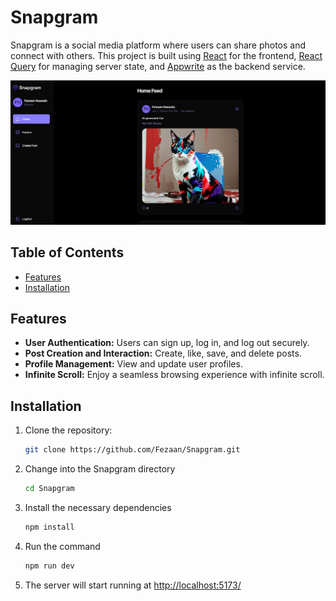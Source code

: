 # Snapgram

Snapgram is a social media platform where users can share photos and connect with others. This project is built using [React](https://reactjs.org/) for the frontend, [React Query](https://react-query.tanstack.com/) for managing server state, and [Appwrite](https://appwrite.io/) as the backend service.

![Snapgram Screenshot](./public/assets/images/snapgram.png)

## Table of Contents

- [Features](#features)
- [Installation](#installation)

## Features

- **User Authentication:** Users can sign up, log in, and log out securely.
- **Post Creation and Interaction:** Create, like, save, and delete posts.
- **Profile Management:** View and update user profiles.
- **Infinite Scroll:** Enjoy a seamless browsing experience with infinite scroll.

## Installation

1. Clone the repository:

   ```bash
   git clone https://github.com/Fezaan/Snapgram.git
2. Change into the Snapgram directory

   ```bash
   cd Snapgram
3. Install the necessary dependencies

   ```bash
   npm install
4. Run the command

   ```bash
   npm run dev
5. The server will start running at [http://localhost:5173/](http://localhost:5173/)
